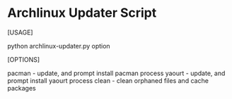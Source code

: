 # Archlinux Updater Script

[USAGE]

python archlinux-updater.py option

[OPTIONS]

pacman - update, and prompt install pacman process
yaourt -  update, and prompt install yaourt process
clean - clean orphaned files and cache packages
